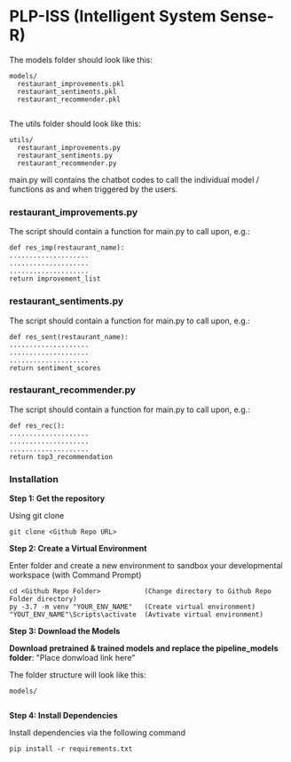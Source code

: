 # PLP-ISS (Intelligent System Sense-R)

The models folder should look like this:
```
models/
  restaurant_improvements.pkl
  restaurant_sentiments.pkl
  restaurant_recommender.pkl
  
```

The utils folder should look like this:
```
utils/
  restaurant_improvements.py
  restaurant_sentiments.py
  restaurant_recommender.py
```

main.py will contains the chatbot codes to call the individual model / functions as and when triggered by the users.

### restaurant_improvements.py

The script should contain a function for main.py to call upon, e.g.:
```
def res_imp(restaurant_name):  
.................... 
.................... 
.................... 
return improvement_list
```
### restaurant_sentiments.py

The script should contain a function for main.py to call upon, e.g.:
```
def res_sent(restaurant_name):  
....................
....................
....................
return sentiment_scores
```

### restaurant_recommender.py

The script should contain a function for main.py to call upon, e.g.:
```
def res_rec():  
....................
....................
....................
return top3_recommendation
```

### Installation

**Step 1: Get the repository**

Using git clone 
```
git clone <Github Repo URL>
```
**Step 2: Create a Virtual Environment**

Enter folder and create a new environment to sandbox your developmental workspace (with Command Prompt)
```
cd <Github Repo Folder>           (Change directory to Github Repo Folder directory)
py -3.7 -m venv "YOUR_ENV_NAME"   (Create virtual environment)
"YOUT_ENV_NAME"\Scripts\activate  (Avtivate virtual environment)
```

**Step 3: Download the Models**

**Download pretrained & trained models and replace the pipeline_models folder**: "Place donwload link here"

The folder structure will look like this:
```
models/


```

**Step 4: Install Dependencies**

Install dependencies via the following command
```
pip install -r requirements.txt
```
